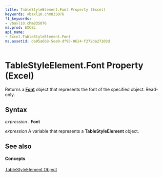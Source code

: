 ```yaml
---
title: TableStyleElement.Font Property (Excel)
keywords: vbaxl10.chm835076
f1_keywords:
- vbaxl10.chm835076
ms.prod: EXCEL
api_name:
- Excel.TableStyleElement.Font
ms.assetid: da95a6b8-5ee0-df95-0624-f272da27109d
---
```



# TableStyleElement.Font Property (Excel)

Returns a  **[Font](font-object-excel.md)** object that represents the font of the specified object. Read-only.


## Syntax

 _expression_ . **Font**

 _expression_ A variable that represents a **TableStyleElement** object.


## See also


#### Concepts


[TableStyleElement Object](tablestyleelement-object-excel.md)

